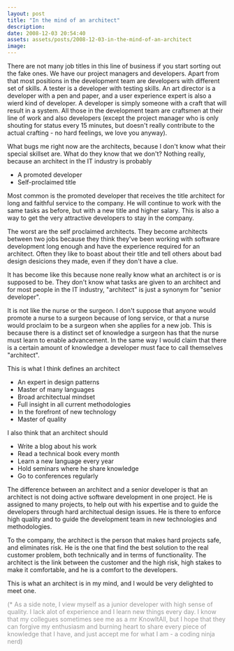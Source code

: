 ```yaml
---
layout: post
title: "In the mind of an architect"
description:
date: 2008-12-03 20:54:40
assets: assets/posts/2008-12-03-in-the-mind-of-an-architect
image: 
---
```


There are not many job titles in this line of business if you start sorting out the fake ones. We have our project managers and developers. Apart from that most positions in the development team are developers with different set of skills. A tester is a developer with testing skills. An art director is a developer with a pen and paper, and a user experience expert is also a wierd kind of developer. A developer is simply someone with a craft that will result in a system. All those in the development team are craftsmen at their line of work and also developers (except the project manager who is only shouting for status every 15 minutes, but doesn't really contribute to the actual crafting - no hard feelings, we love you anyway).

What bugs me right now are the architects, because I don't know what their special skillset are. What do they know that we don't? Nothing really, because an architect in the IT industry is probably
<ul>
 <li>A promoted developer</li>
 <li>Self-proclaimed title</li>
</ul>
Most common is the promoted developer that receives the title architect for long and faithful service to the company. He will continue to work with the same tasks as before, but with a new title and higher salary. This is also a way to get the very attractive developers to stay in the company.

The worst are the self proclaimed architects. They become architects between two jobs because they think they've been working with software development long enough and have the experience required for an architect. Often they like to boast about their title and tell others about bad design desicions they made, even if they don't have a clue.

It has become like this because none really know what an architect is or is supposed to be. They don't know what tasks are given to an architect and for most people in the IT industry, "architect" is just a synonym for "senior developer".

It is not like the nurse or the surgeon. I don't suppose that anyone would promote a nurse to a surgeon because of long service, or that a nurse would proclaim to be a surgeon when she applies for a new job. This is because there is a distinct set of knowledge a surgeon has that the nurse must learn to enable advancement. In the same way I would claim that there is a certain amount of knowledge a developer must face to call themselves "architect".

This is what I think defines an architect
<ul>
 <li>An expert in design patterns</li>
 <li>Master of many languages</li>
 <li>Broad architectual mindset</li>
 <li>Full insight in all current methodologies</li>
 <li>In the forefront of new technology</li>
 <li>Master of quality</li>
</ul>

I also think that an architect should

<ul>
 <li>Write a blog about his work</li>
 <li>Read a technical book every month</li>
 <li>Learn a new language every year</li>
 <li>Hold seminars where he share knowledge</li>
 <li>Go to conferences regularly</li>
</ul>

The difference between an architect and a senior developer is that an architect is not doing active software development in one project. He is assigned to many projects, to help out with his expertise and to guide the developers through hard architectual design issues. He is there to enforce high quality and to guide the development team in new technologies and methodologies.

To the company, the architect is the person that makes hard projects safe, and eliminates risk. He is the one that find the best solution to the real customer problem, both technically and in terms of functionality. The architect is the link between the customer and the high risk, high stakes to make it comfortable, and he is a comfort to the developers.

This is what an architect is in my mind, and I would be very delighted to meet one.

<span style="color: #999999;">(* As a side note, I view myself as a junior developer with high sense of quality. I lack alot of experience and I learn new things every day. I know that my collegues sometimes see me as a mr KnowItAll, but I hope that they can forgive my enthusiasm and burning heart to share every piece of knowledge that I have, and just accept me for what I am - a coding ninja nerd)</span>
